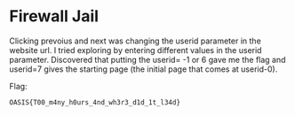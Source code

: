 # Firewall Jail

Clicking prevoius and next was changing the userid parameter in the website url.
I tried exploring by entering different values in the userid parameter.
Discovered that putting the userid= -1 or 6 gave me the flag and userid=7 gives the starting page (the initial page that comes at userid-0). 

Flag:

```
OASIS{T00_m4ny_h0urs_4nd_wh3r3_d1d_1t_l34d}
```
